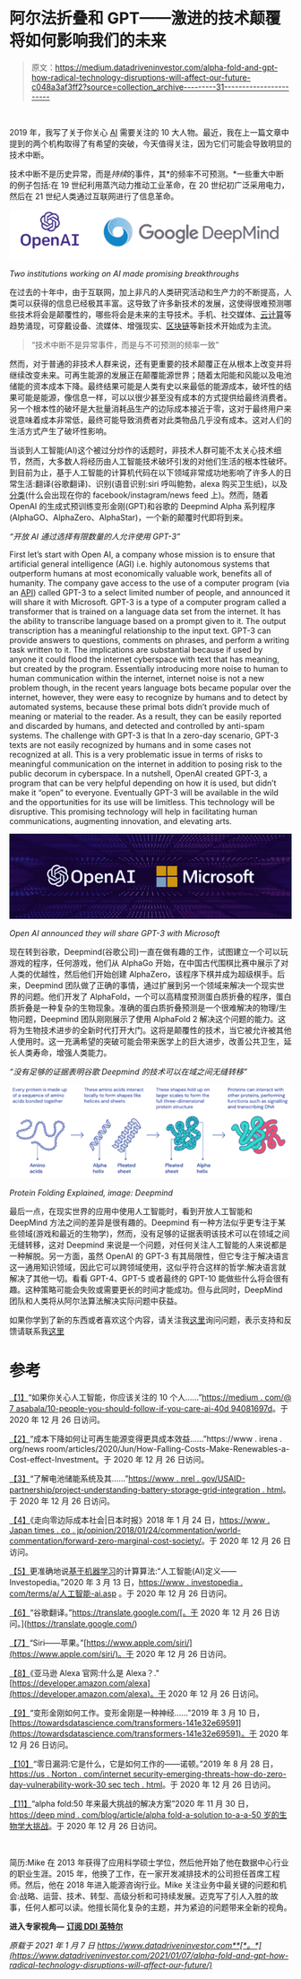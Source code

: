 # 阿尔法折叠和 GPT——激进的技术颠覆将如何影响我们的未来

> 原文：<https://medium.datadriveninvestor.com/alpha-fold-and-gpt-how-radical-technology-disruptions-will-affect-our-future-c048a3af3ff2?source=collection_archive---------31----------------------->

![](img/050b50179a82ba017ee8040705f95353.png)

2019 年，我写了关于你关心 [AI](https://www.datadriveninvestor.com/glossary/artificial-intelligence/) 需要关注的 10 大人物。最近，我在上一篇文章中提到的两个机构取得了有希望的突破，今天值得关注，因为它们可能会导致明显的技术中断。

技术中断不是历史异常，而是*持续*的事件，其*的频率不可预测。*一些重大中断的例子包括:在 19 世纪利用蒸汽动力推动工业革命，在 20 世纪初广泛采用电力，然后在 21 世纪人类通过互联网进行了信息革命。

![](img/37d320aef5dbb91dd8f52e1fd75f8955.png)

*Two institutions working on AI made promising breakthroughs*

在过去的十年中，由于互联网，加上非凡的人类研究活动和生产力的不断提高，人类可以获得的信息已经极其丰富。这导致了许多新技术的发展，这使得很难预测哪些技术将会是颠覆性的，哪些将会是未来的主导技术。手机、社交媒体、[云计算](https://www.datadriveninvestor.com/glossary/cloud-computing/)等趋势涌现，可穿戴设备、流媒体、增强现实、[区块链](https://www.datadriveninvestor.com/glossary/blockchain/)等新技术开始成为主流。

> “技术中断不是异常事件，而是与不可预测的频率一致”

然而，对于普通的非技术人群来说，还有更重要的技术颠覆正在从根本上改变并将继续改变未来。可再生能源的发展正在颠覆能源世界；随着太阳能和风能以及电池储能的资本成本下降。最终结果可能是人类有史以来最低的能源成本，破坏性的结果可能是能源，像信息一样，可以以很少甚至没有成本的方式提供给最终消费者。另一个根本性的破坏是大批量消耗品生产的边际成本接近于零，这对于最终用户来说意味着成本非常低，最终可能导致消费者对此类物品几乎没有成本。这对人们的生活方式产生了破坏性影响。

当谈到人工智能(AI)这个被过分炒作的话题时，非技术人群可能不太关心技术细节，然而，大多数人将经历由人工智能技术破坏引发的对他们生活的根本性破坏。到目前为止，基于人工智能的计算机代码在以下领域非常成功地影响了许多人的日常生活:翻译(谷歌翻译)、识别(语音识别:siri 呼叫鲍勃，alexa 购买卫生纸)，以及[分类](https://www.datadriveninvestor.com/glossary/classification/)(什么会出现在你的 facebook/instagram/news feed 上)。然而，随着 OpenAI 的生成式预训练变形金刚(GPT)和谷歌的 Deepmind Alpha 系列程序(AlphaGO、AlphaZero、AlphaStar)，一个新的颠覆时代即将到来。

*“开放 AI 通过选择有限数量的人允许使用 GPT-3”*

First let’s start with Open AI, a company whose mission is to ensure that artificial general intelligence (AGI) i.e. highly autonomous systems that outperform humans at most economically valuable work, benefits all of humanity. The company gave access to the use of a computer program (via an [API](https://www.datadriveninvestor.com/glossary/application-programming-interface/)) called GPT-3 to a select limited number of people, and announced it will share it with Microsoft. GPT-3 is a type of a computer program called a transformer that is trained on a language data set from the internet. It has the ability to transcribe language based on a prompt given to it. The output transcription has a meaningful relationship to the input text. GPT-3 can provide answers to questions, comments on phrases, and perform a writing task written to it. The implications are substantial because if used by anyone it could flood the internet cyberspace with text that has meaning, but created by the program. Essentially introducing more noise to human to human communication within the internet, internet noise is not a new problem though, in the recent years language bots became popular over the internet, however, they were easy to recognize by humans and to detect by automated systems, because these primal bots didn’t provide much of meaning or material to the reader. As a result, they can be easily reported and discarded by humans, and detected and controlled by anti-spam systems. The challenge with GPT-3 is that In a zero-day scenario, GPT-3 texts are not easily recognized by humans and in some cases not recognized at all. This is a very problematic issue in terms of risks to meaningful communication on the internet in addition to posing risk to the public decorum in cyberspace. In a nutshell, OpenAI created GPT-3, a program that can be very helpful depending on how it is used, but didn’t make it “open” to everyone. Eventually GPT-3 will be available in the wild and the opportunities for its use will be limitless. This technology will be disruptive. This promising technology will help in facilitating human communications, augmenting innovation, and elevating arts.

![](img/86cbcdfad4f6c320516f8b5405ca8b5d.png)

*Open AI announced they will share GPT-3 with Microsoft*

现在转到谷歌，Deepmind(谷歌公司)一直在做有趣的工作，试图建立一个可以玩游戏的程序，任何游戏，他们从 AlphaGo 开始，在中国古代围棋比赛中展示了对人类的优越性，然后他们开始创建 AlphaZero，该程序下棋并成为超级棋手。后来，Deepmind 团队做了正确的事情，通过扩展到另一个领域来解决一个现实世界的问题。他们开发了 AlphaFold，一个可以高精度预测蛋白质折叠的程序，蛋白质折叠是一种复杂的生物现象。准确的蛋白质折叠预测是一个很难解决的物理/生物问题，Deepmind 团队刚刚展示了使用 AlphaFold 2 解决这个问题的能力。这将为生物技术进步的全新时代打开大门。这将是颠覆性的技术，当它被允许被其他人使用时。这一充满希望的突破可能会带来医学上的巨大进步，改善公共卫生，延长人类寿命，增强人类能力。

*“没有足够的证据表明谷歌 Deepmind 的技术可以在域之间无缝转移”*

![](img/37f653b840a9337418a7385d587b0437.png)

*Protein Folding Explained, image: Deepmind*

最后一点，在现实世界的应用中使用人工智能时，看到开放人工智能和 DeepMind 方法之间的差异是很有趣的。Deepmind 有一种方法似乎更专注于某些领域(游戏和最近的生物学)，然而，没有足够的证据表明该技术可以在领域之间无缝转移，这对 Deepmind 来说是一个问题，对任何关注人工智能的人来说都是一种解脱。另一方面，虽然 OpenAI 的 GPT-3 有其局限性，但它专注于解决语言这一通用知识领域，因此它可以跨领域使用，这似乎符合这样的哲学:解决语言就解决了其他一切。看看 GPT-4、GPT-5 或者最终的 GPT-10 能做些什么将会很有趣。这种策略可能会失败或需要更长的时间才能成功。但与此同时，DeepMind 团队和人类将从阿尔法算法解决实际问题中获益。

如果你学到了新的东西或者喜欢这个内容，请关注我[这里](https://medium.com/@7asabala)询问问题，表示支持和反馈请联系我[这里](https://mhassaballa.com/contact-me/)

# 参考

[【1】](https://www.datadriveninvestor.com/2021/01/07/alpha-fold-and-gpt-how-radical-technology-disruptions-will-affect-our-future/#_ftnref1)“如果你关心人工智能，你应该关注的 10 个人……”[https://medium . com/@ 7 asabala/10-people-you-should-follow-if-you-care-ai-40d 94081697d](https://medium.com/@7asabala/10-people-you-should-follow-if-you-care-about-ai-40d94081697d)。于 2020 年 12 月 26 日访问。

[【2】](https://www.datadriveninvestor.com/2021/01/07/alpha-fold-and-gpt-how-radical-technology-disruptions-will-affect-our-future/#_ftnref2)“成本下降如何让可再生能源变得更具成本效益……”https://www . irena . org/news room/articles/2020/Jun/How-Falling-Costs-Make-Renewables-a-Cost-effect-Investment。于 2020 年 12 月 26 日访问。

[【3】](https://www.datadriveninvestor.com/2021/01/07/alpha-fold-and-gpt-how-radical-technology-disruptions-will-affect-our-future/#_ftnref3)“了解电池储能系统及其……”[https://www . nrel . gov/USAID-partnership/project-understanding-battery-storage-grid-integration . html](https://www.nrel.gov/usaid-partnership/project-understanding-battery-storage-grid-integration.html)。于 2020 年 12 月 26 日访问。

[【4】](https://www.datadriveninvestor.com/2021/01/07/alpha-fold-and-gpt-how-radical-technology-disruptions-will-affect-our-future/#_ftnref4)《走向零边际成本社会|日本时报》2018 年 1 月 24 日，[https://www . Japan times . co . jp/opinion/2018/01/24/commentation/world-commentation/forward-zero-marginal-cost-society/](https://www.japantimes.co.jp/opinion/2018/01/24/commentary/world-commentary/toward-zero-marginal-cost-society/)。于 2020 年 12 月 26 日访问。

[【5】](https://www.datadriveninvestor.com/2021/01/07/alpha-fold-and-gpt-how-radical-technology-disruptions-will-affect-our-future/#_ftnref5)更准确地说[基于机器学习](https://www.datadriveninvestor.com/glossary/machine-learning/)的计算算法:“人工智能(AI)定义——Investopedia。”2020 年 3 月 13 日，[https://www . investopedia . com/terms/a/人工智能-ai.asp](https://www.investopedia.com/terms/a/artificial-intelligence-ai.asp) 。于 2020 年 12 月 26 日访问。

[【6】](https://www.datadriveninvestor.com/2021/01/07/alpha-fold-and-gpt-how-radical-technology-disruptions-will-affect-our-future/#_ftnref6)“谷歌翻译。”https://translate.google.com/[。于 2020 年 12 月 26 日访问。](https://translate.google.com/)

[【7】](https://www.datadriveninvestor.com/2021/01/07/alpha-fold-and-gpt-how-radical-technology-disruptions-will-affect-our-future/#_ftnref7)“Siri——苹果。”[https://www.apple.com/siri/](https://www.apple.com/siri/)。于 2020 年 12 月 26 日访问。

[【8】](https://www.datadriveninvestor.com/2021/01/07/alpha-fold-and-gpt-how-radical-technology-disruptions-will-affect-our-future/#_ftnref8)《亚马逊 Alexa 官网:什么是 Alexa？."[https://developer.amazon.com/alexa](https://developer.amazon.com/alexa)。于 2020 年 12 月 26 日访问。

[【9】](https://www.datadriveninvestor.com/2021/01/07/alpha-fold-and-gpt-how-radical-technology-disruptions-will-affect-our-future/#_ftnref9)“变形金刚如何工作。变形金刚是一种神经……”2019 年 3 月 10 日，[https://towardsdatascience.com/transformers-141e32e69591](https://towardsdatascience.com/transformers-141e32e69591)。于 2020 年 12 月 26 日访问。

[【10】](https://www.datadriveninvestor.com/2021/01/07/alpha-fold-and-gpt-how-radical-technology-disruptions-will-affect-our-future/#_ftnref10)“零日漏洞:它是什么，它是如何工作的——诺顿。”2019 年 8 月 28 日，[https://us . Norton . com/internet security-emerging-threats-how-do-zero-day-vulnerability-work-30 sec tech . html](https://us.norton.com/internetsecurity-emerging-threats-how-do-zero-day-vulnerabilities-work-30sectech.html)。于 2020 年 12 月 26 日访问。

[【11】](https://www.datadriveninvestor.com/2021/01/07/alpha-fold-and-gpt-how-radical-technology-disruptions-will-affect-our-future/#_ftnref11)“alpha fold:50 年来最大挑战的解决方案”2020 年 11 月 30 日，[https://deep mind . com/blog/article/alpha fold-a-solution to-a-a-50 岁的生物学大挑战](https://deepmind.com/blog/article/alphafold-a-solution-to-a-50-year-old-grand-challenge-in-biology)。于 2020 年 12 月 26 日访问。

![](img/b6367c10a0ba9873232283909b53997b.png)

简历:Mike 在 2013 年获得了应用科学硕士学位，然后他开始了他在数据中心行业的职业生涯。2015 年，他换了工作，在一家开发减排技术的公司担任首席工程师。然后，他在 2018 年进入能源咨询行业。Mike 关注业务中最关键的问题和机会:战略、运营、技术、转型、高级分析和可持续发展。迈克写了引人入胜的故事，任何人都可以读。他擅长简化复杂的主题，并为紧迫的问题带来全新的视角。

**进入专家视角—** [**订阅 DDI 英特尔**](https://datadriveninvestor.com/ddi-intel)

*原载于 2021 年 1 月 7 日 https://www.datadriveninvestor.com**[*。*](https://www.datadriveninvestor.com/2021/01/07/alpha-fold-and-gpt-how-radical-technology-disruptions-will-affect-our-future/)*
